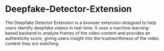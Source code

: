# Deepfake-Detector-Extension
The Deepfake Detector Extension is a browser extension designed to help users identify deepfake videos in real-time. It uses a machine learning-based backend to analyze frames of the video content and provides an authenticity score, giving users insight into the trustworthiness of the video content they are watching.
